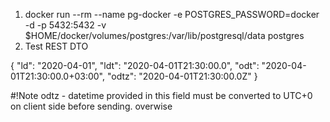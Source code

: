 1. docker run --rm   --name pg-docker -e POSTGRES_PASSWORD=docker -d -p 5432:5432 -v $HOME/docker/volumes/postgres:/var/lib/postgresql/data  postgres
2. Test REST DTO

  {
    "ld": "2020-04-01",
    "ldt": "2020-04-01T21:30:00.0",
    "odt": "2020-04-01T21:30:00.0+03:00",
    "odtz": "2020-04-01T21:30:00.0Z"
  }
  
#!Note
odtz - datetime provided in this field must be converted to UTC+0 on client side before sending. overwise   